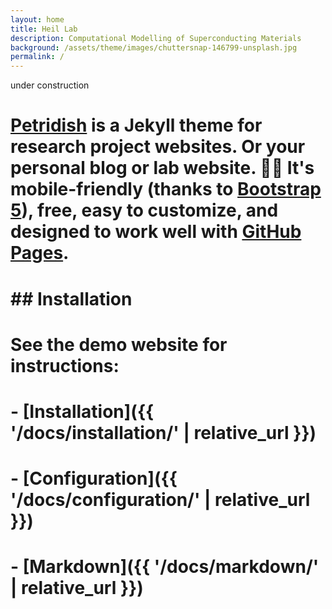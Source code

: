 ```yaml
---
layout: home
title: Heil Lab
description: Computational Modelling of Superconducting Materials
background: /assets/theme/images/chuttersnap-146799-unsplash.jpg
permalink: /
---
```


under construction

# [Petridish](https://github.com/peterdesmet/petridish) is a Jekyll theme for research project websites. Or your personal blog or lab website. 👩‍🔬 It's mobile-friendly (thanks to [Bootstrap 5](https://getbootstrap.com/docs/5.1/)), free, easy to customize, and designed to work well with [GitHub Pages](https://pages.github.com/).

# ## Installation

# See the demo website for instructions:

# - [Installation]({{ '/docs/installation/' | relative_url }})
# - [Configuration]({{ '/docs/configuration/' | relative_url }})
# - [Markdown]({{ '/docs/markdown/' | relative_url }})
